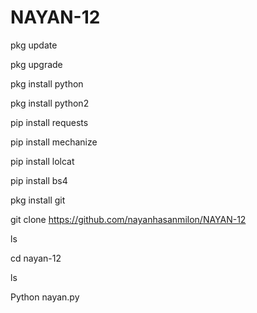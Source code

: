 # NAYAN-12

pkg update


pkg upgrade

pkg install python

pkg install python2

pip install requests

pip install mechanize

pip install lolcat

pip install bs4

pkg install git

git clone https://github.com/nayanhasanmilon/NAYAN-12

ls

cd nayan-12

ls

Python nayan.py
